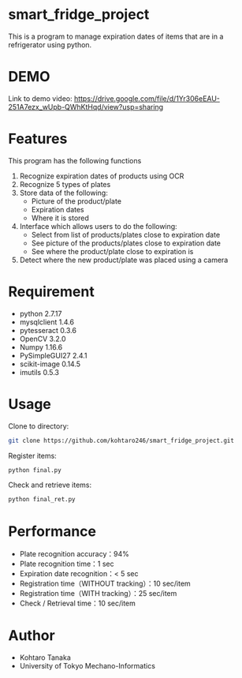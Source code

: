 # smart_fridge_project

This is a program to manage expiration dates of items that are in a refrigerator using python.

# DEMO

Link to demo video: https://drive.google.com/file/d/1Yr306eEAU-251A7ezx_wUpb-QWhKtHqd/view?usp=sharing


# Features

This program has the following functions

1. Recognize expiration dates of products using OCR  
2. Recognize 5 types of plates  
3. Store data of the following:  
      * Picture of the product/plate  
      * Expiration dates  
      * Where it is stored  
4. Interface which allows users to do the following:  
      * Select from list of products/plates close to expiration date  
      * See picture of the products/plates close to expiration date  
      * See where the product/plate close to expiration is  
5. Detect where the new product/plate was placed using a camera  

# Requirement

* python 2.7.17
* mysqlclient 1.4.6
* pytesseract 0.3.6
* OpenCV 3.2.0
* Numpy 1.16.6
* PySimpleGUI27 2.4.1
* scikit-image 0.14.5
* imutils 0.5.3


# Usage

Clone to directory:
```bash
git clone https://github.com/kohtaro246/smart_fridge_project.git
```
Register items:
```bash
python final.py
```
Check and retrieve items:
```bash
python final_ret.py
```
# Performance
* Plate recognition accuracy：94%
* Plate recognition time：1 sec
* Expiration date recognition：< 5 sec
* Registration time（WITHOUT tracking）：10 sec/item
* Registration time（WITH tracking）：25 sec/item
* Check / Retrieval time：10 sec/item


# Author

* Kohtaro Tanaka
* University of Tokyo Mechano-Informatics


